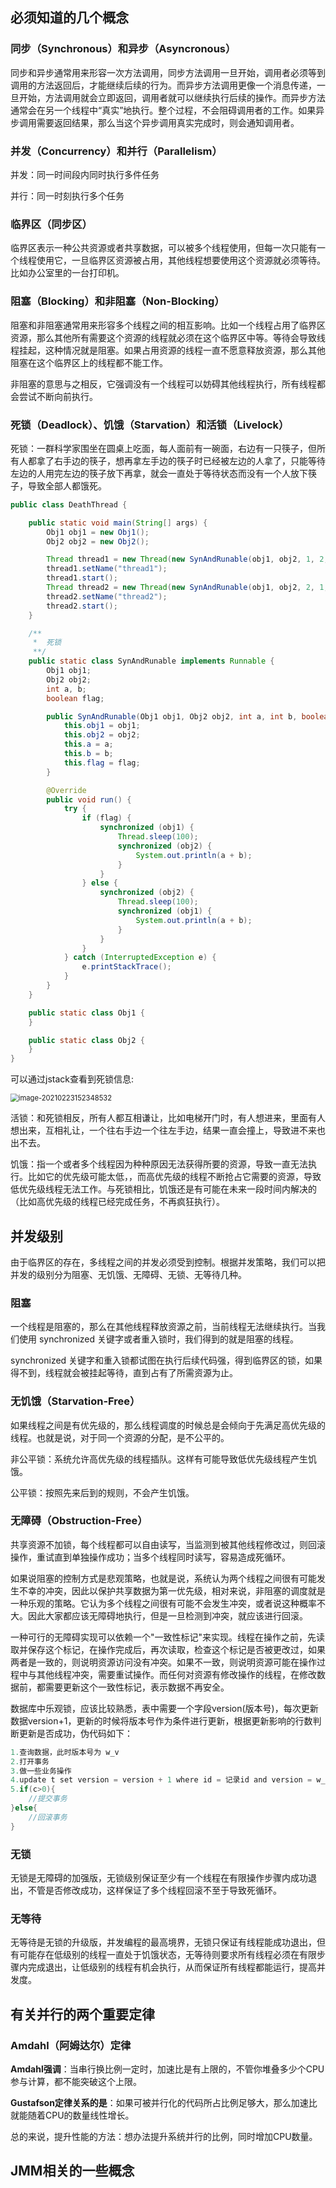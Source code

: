 ##  必须知道的几个概念

### 同步（Synchronous）和异步（Asyncronous）

同步和异步通常用来形容一次方法调用，同步方法调用一旦开始，调用者必须等到调用的方法返回后，才能继续后续的行为。而异步方法调用更像一个消息传递，一旦开始，方法调用就会立即返回，调用者就可以继续执行后续的操作。而异步方法通常会在另一个线程中“真实”地执行。整个过程，不会阻碍调用者的工作。如果异步调用需要返回结果，那么当这个异步调用真实完成时，则会通知调用者。

### 并发（Concurrency）和并行（Parallelism）

并发：同一时间段内同时执行多件任务

并行：同一时刻执行多个任务

### 临界区（同步区）

临界区表示一种公共资源或者共享数据，可以被多个线程使用，但每一次只能有一个线程使用它，一旦临界区资源被占用，其他线程想要使用这个资源就必须等待。比如办公室里的一台打印机。

### 阻塞（Blocking）和非阻塞（Non-Blocking）

阻塞和非阻塞通常用来形容多个线程之间的相互影响。比如一个线程占用了临界区资源，那么其他所有需要这个资源的线程就必须在这个临界区中等。等待会导致线程挂起，这种情况就是阻塞。如果占用资源的线程一直不愿意释放资源，那么其他阻塞在这个临界区上的线程都不能工作。

非阻塞的意思与之相反，它强调没有一个线程可以妨碍其他线程执行，所有线程都会尝试不断向前执行。

### 死锁（Deadlock）、饥饿（Starvation）和活锁（Livelock）

死锁：一群科学家围坐在圆桌上吃面，每人面前有一碗面，右边有一只筷子，但所有人都拿了右手边的筷子，想再拿左手边的筷子时已经被左边的人拿了，只能等待左边的人用完左边的筷子放下再拿，就会一直处于等待状态而没有一个人放下筷子，导致全部人都饿死。

```java
public class DeathThread {

    public static void main(String[] args) {
        Obj1 obj1 = new Obj1();
        Obj2 obj2 = new Obj2();

        Thread thread1 = new Thread(new SynAndRunable(obj1, obj2, 1, 2, true));
        thread1.setName("thread1");
        thread1.start();
        Thread thread2 = new Thread(new SynAndRunable(obj1, obj2, 2, 1, false));
        thread2.setName("thread2");
        thread2.start();
    }

    /**
     *	死锁
     **/
    public static class SynAndRunable implements Runnable {
        Obj1 obj1;
        Obj2 obj2;
        int a, b;
        boolean flag;

        public SynAndRunable(Obj1 obj1, Obj2 obj2, int a, int b, boolean flag) {
            this.obj1 = obj1;
            this.obj2 = obj2;
            this.a = a;
            this.b = b;
            this.flag = flag;
        }

        @Override
        public void run() {
            try {
                if (flag) {
                    synchronized (obj1) {
                        Thread.sleep(100);
                        synchronized (obj2) {
                            System.out.println(a + b);
                        }
                    }
                } else {
                    synchronized (obj2) {
                        Thread.sleep(100);
                        synchronized (obj1) {
                            System.out.println(a + b);
                        }
                    }
                }
            } catch (InterruptedException e) {
                e.printStackTrace();
            }
        }
    }

    public static class Obj1 {
    }

    public static class Obj2 {
    }
}
```

可以通过jstack查看到死锁信息:

<img src="../../images/image-20210223152348532.png" alt="image-20210223152348532" style="zoom:80%;" />

活锁：和死锁相反，所有人都互相谦让，比如电梯开门时，有人想进来，里面有人想出来，互相礼让，一个往右手边一个往左手边，结果一直会撞上，导致进不来也出不去。

饥饿：指一个或者多个线程因为种种原因无法获得所要的资源，导致一直无法执行。比如它的优先级可能太低，，而高优先级的线程不断抢占它需要的资源，导致低优先级线程无法工作。与死锁相比，饥饿还是有可能在未来一段时间内解决的（比如高优先级的线程已经完成任务，不再疯狂执行）。

## 并发级别

由于临界区的存在，多线程之间的并发必须受到控制。根据并发策略，我们可以把并发的级别分为阻塞、无饥饿、无障碍、无锁、无等待几种。

### 阻塞

一个线程是阻塞的，那么在其他线程释放资源之前，当前线程无法继续执行。当我们使用 synchronized 关键字或者重入锁时，我们得到的就是阻塞的线程。

synchronized 关键字和重入锁都试图在执行后续代码强，得到临界区的锁，如果得不到，线程就会被挂起等待，直到占有了所需资源为止。

### 无饥饿（Starvation-Free）

如果线程之间是有优先级的，那么线程调度的时候总是会倾向于先满足高优先级的线程。也就是说，对于同一个资源的分配，是不公平的。

非公平锁：系统允许高优先级的线程插队。这样有可能导致低优先级线程产生饥饿。

公平锁：按照先来后到的规则，不会产生饥饿。

### 无障碍（Obstruction-Free）

共享资源不加锁，每个线程都可以自由读写，当监测到被其他线程修改过，则回滚操作，重试直到单独操作成功；当多个线程同时读写，容易造成死循环。

如果说阻塞的控制方式是悲观策略，也就是说，系统认为两个线程之间很有可能发生不幸的冲突，因此以保护共享数据为第一优先级，相对来说，非阻塞的调度就是一种乐观的策略。它认为多个线程之间很有可能不会发生冲突，或者说这种概率不大。因此大家都应该无障碍地执行，但是一旦检测到冲突，就应该进行回滚。

一种可行的无障碍实现可以依赖一个"一致性标记"来实现。线程在操作之前，先读取并保存这个标记，在操作完成后，再次读取，检查这个标记是否被更改过，如果两者是一致的，则说明资源访问没有冲突。如果不一致，则说明资源可能在操作过程中与其他线程冲突，需要重试操作。而任何对资源有修改操作的线程，在修改数据前，都需要更新这个一致性标记，表示数据不再安全。

数据库中乐观锁，应该比较熟悉，表中需要一个字段version(版本号)，每次更新数据version+1，更新的时候将版本号作为条件进行更新，根据更新影响的行数判断更新是否成功，伪代码如下：

```java
1.查询数据，此时版本号为 w_v
2.打开事务
3.做一些业务操作
4.update t set version = version + 1 where id = 记录id and version = w_v;//此行会返回影响的行数c
5.if(c>0){       
	//提交事务   
}else{       
	//回滚事务   
}
```

### 无锁

无锁是无障碍的加强版，无锁级别保证至少有一个线程在有限操作步骤内成功退出，不管是否修改成功，这样保证了多个线程回滚不至于导致死循环。

### 无等待

无等待是无锁的升级版，并发编程的最高境界，无锁只保证有线程能成功退出，但有可能存在低级别的线程一直处于饥饿状态，无等待则要求所有线程必须在有限步骤内完成退出，让低级别的线程有机会执行，从而保证所有线程都能运行，提高并发度。

## 有关并行的两个重要定律

### Amdahl（阿姆达尔）定律

**Amdahl强调**：当串行换比例一定时，加速比是有上限的，不管你堆叠多少个CPU参与计算，都不能突破这个上限。 

**Gustafson定律关系的是**：如果可被并行化的代码所占比例足够大，那么加速比就能随着CPU的数量线性增长。

总的来说，提升性能的方法：想办法提升系统并行的比例，同时增加CPU数量。

## JMM相关的一些概念









